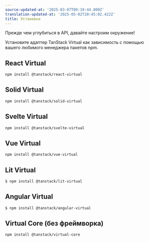 ```yaml
---
source-updated-at: '2025-03-07T09:19:44.000Z'
translation-updated-at: '2025-05-02T20:45:02.422Z'
title: Установка
---
```

Прежде чем углубиться в API, давайте настроим окружение!

Установите адаптер TanStack Virtual как зависимость с помощью вашего любимого менеджера пакетов npm.

## React Virtual

```bash
npm install @tanstack/react-virtual
```

## Solid Virtual

```bash
npm install @tanstack/solid-virtual
```

## Svelte Virtual

```bash
npm install @tanstack/svelte-virtual
```

## Vue Virtual

```bash
npm install @tanstack/vue-virtual
```

## Lit Virtual

```bash
$ npm install @tanstack/lit-virtual
```

## Angular Virtual

```bash
$ npm install @tanstack/angular-virtual
```

## Virtual Core (без фреймворка)

```bash
npm install @tanstack/virtual-core
```
